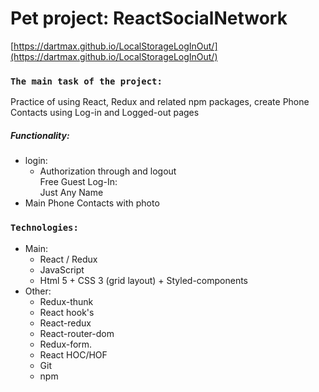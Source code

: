 # Pet project: ReactSocialNetwork

[https://dartmax.github.io/LocalStorageLogInOut/](https://dartmax.github.io/LocalStorageLogInOut/)

### `The main task of the project:`
Practice of using React, Redux and related npm packages, create Phone Contacts using Log-in and Logged-out pages

##### Functionality:
* login:
    * Authorization through and logout<br/>
      Free Guest Log-In:<br/>
      Just Any Name
* Main Phone Contacts with photo

### `Technologies:`
- Main:
    - React / Redux
    - JavaScript
    - Html 5 + CSS 3 (grid layout) + Styled-components
- Other:
    - Redux-thunk
    - React hook's
    - React-redux
    - React-router-dom
    - Redux-form.
    - React HOC/HOF
    - Git
    - npm